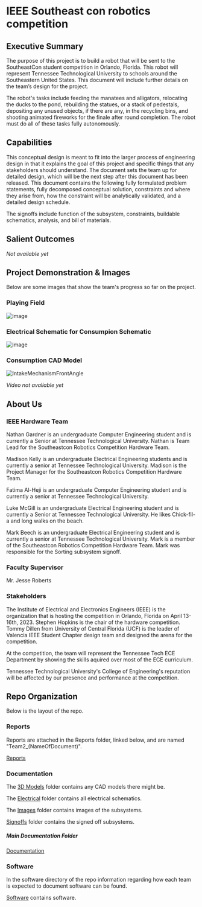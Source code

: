 # **IEEE Southeast con robotics competition**

## **Executive Summary**

The purpose of this project is to build a robot that will be sent to the SoutheastCon student competition in Orlando, Florida. This robot will represent Tennessee Technological University to schools around the Southeastern United States. This document will include further details on the team’s design for the project.

The robot's tasks include feeding the manatees and alligators, relocating the ducks to the pond, rebuilding the statues, or a stack of pedestals, depositing any unused objects, if there are any, in the recycling bins, and shooting animated fireworks for the finale after round completion. The robot must do all of these tasks fully autonomously.

## **Capabilities**

This conceptual design is meant to fit into the larger process of engineering design in that it explains the goal of this project and specific things that any stakeholders should understand. The document sets the team up for detailed design, which will be the next step after this document has been released. This document contains the following fully formulated problem statements, fully decomposed conceptual solution, constraints and where they arise from, how the constraint will be analytically validated, and a detailed design schedule. 

The signoffs include function of the subsystem, constraints, buildable schematics, analysis, and bill of materials.

## **Salient Outcomes**

*Not available yet*

## **Project Demonstration & Images**

Below are some images that show the team's progress so far on the project.

### **Playing Field**
![image](https://user-images.githubusercontent.com/30758520/202878257-abfdcb97-adcb-41a7-911d-a3a19630d73c.png)

### **Electrical Schematic for Consumpion Schematic**
![image](https://user-images.githubusercontent.com/30758520/203184746-a586aec1-197b-4342-a30f-c6afef5b303f.png)

### **Consumption CAD Model**
![IntakeMechanismFrontAngle](https://user-images.githubusercontent.com/30758520/201001842-7290913f-ed47-4942-937a-cfcf2d664771.png)

*Video not avaliable yet*

## **About Us**

### **IEEE Hardware Team**

Nathan Gardner is an undergraduate Computer Engineering student and is currently a Senior at Tennessee Technological University. Nathan is Team Lead for the Southeastcon Robotics Competition Hardware Team.

Madison Kelly is an undergraduate Electrical Engineering students and is currently a senior at Tennessee Technological University. Madison is the Project Manager for the Southeastcon Robotics Competition Hardware Team.

Fatima Al-Heji is an undergraduate Computer Engineering student and is currently a senior at Tennessee Technological University.

Luke McGill is an undergraduate Electrical Engineering student and is currently a Senior at Tennessee Technological University. He likes Chick-fil-a and long walks on the beach.

Mark Beech is an undergraduate Electrical Engineering student and is currently a senior at Tennessee Technological University. Mark is a member of the Southeastcon Robotics Competition Hardware Team. Mark was responsible for the Sorting subsystem signoff.


### **Faculty Supervisor**

Mr. Jesse Roberts

### **Stakeholders**

The Institute of Electrical and Electronics Engineers (IEEE) is the organization that is hosting the competition in Orlando, Florida on April 13-16th, 2023. Stephen Hopkins is the chair of the hardware competition. Tommy Dillen from University of Central Florida (UCF) is the leader of Valencia IEEE Student Chapter design team and designed the arena for the competition.

At the competition, the team will represent the Tennessee Tech ECE Department by showing the skills aquired over most of the ECE curriculum.

Tennessee Technological University's College of Engineering's reputation will be affected by our presence and performance at the competition.

## **Repo Organization**

Below is the layout of the repo.

### **Reports**

Reports are attached in the Reports folder, linked below, and are named "Team2_(NameOfDocument)".

[Reports](/Reports/)

### **Documentation**

The [3D Models](/Documentation/3D%20Models) folder contains any CAD models there might be.

The [Electrical](/Documentation/Electrical) folder contains all electrical schematics.

The [Images](/Documentation/Images) folder contains images of the subsystems.

[Signoffs](/Documentation/Signoffs) folder contains the signed off subsystems.

##### **Main Documentation Folder**

[Documentation](/Documentation/)

### **Software**

In the software directory of the repo information regarding how each team is expected to document software can be found.

[Software](/Software/) contains software.
